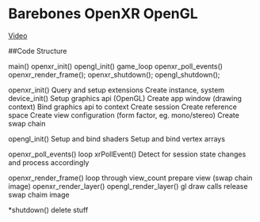 # Barebones OpenXR OpenGL

[Video](https://www.youtube.com/watch?v=gScJ7H8TbW0)

##Code Structure

main()
    openxr_init()
    opengl_init()
    game_loop
        openxr_poll_events()
        openxr_render_frame();
    openxr_shutdown();
    opengl_shutdown();

openxr_init()
    Query and setup extensions
    Create instance, system
    device_init()
        Setup graphics api (OpenGL)
        Create app window (drawing context)
        Bind graphics api to context
    Create session
    Create reference space
    Create view configuration (form factor, eg. mono/stereo)
    Create swap chain

opengl_init()
    Setup and bind shaders
    Setup and bind vertex arrays

openxr_poll_events()
    loop xrPollEvent()
        Detect for session state changes and process accordingly

openxr_render_frame()
    loop through view_count
        prepare view (swap chain image)
        openxr_render_layer()
            opengl_render_layer()
                gl draw calls
            release swap chaim image

*shutdown()
    delete stuff

